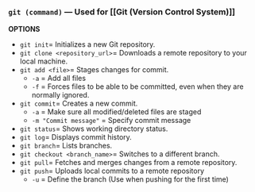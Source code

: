 ### `git (command)` — Used for [[Git (Version Control System)]]

**OPTIONS**
- `git init`= Initializes a new Git repository.
- `git clone <repository_url>`= Downloads a remote repository to your local machine.
- `git add <file>`= Stages changes for commit.
	- `-a` = Add all files
	- `-f` = Forces files to be able to be committed, even when they are normally ignored.
- `git commit`= Creates a new commit.
	- `-a` = Make sure all modified/deleted files are staged
	- `-m "Commit message"` = Specify commit message
- `git status`= Shows working directory status.
- `git log`= Displays commit history.
- `git branch`= Lists branches.
- `git checkout <branch_name>`= Switches to a different branch.
- `git pull`= Fetches and merges changes from a remote repository.
- `git push`= Uploads local commits to a remote repository
	- `-u` = Define the branch (Use when pushing for the first time)
